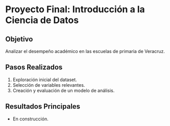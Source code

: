 # Proyecto Final: Introducción a la Ciencia de Datos
## Objetivo
Analizar el desempeño académico en las escuelas de primaria de Veracruz.

## Pasos Realizados
1. Exploración inicial del dataset.
2. Selección de variables relevantes.
3. Creación y evaluación de un modelo de análisis.

## Resultados Principales
- En construcción.
